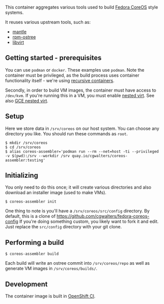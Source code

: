 This container aggregates various tools used to build [Fedora CoreOS](https://coreos.fedoraproject.org)
style systems.

It reuses various upstream tools, such as:

 - [mantle](https://github.com/coreos/mantle)
 - [rpm-ostree](https://github.com/projectatomic/rpm-ostree/)
 - [libvirt](https://github.com/libvirt/libvirt)

Getting started - prerequisites
---

You can use `podman` or `docker`. These examples use `podman`. Note the
container must be privileged, as the build process uses container functionality
itself - we're using [recursive containers](https://github.com/projectatomic/bubblewrap/issues/284).

Secondly, in order to build VM images, the container must have access to
`/dev/kvm`.  If you're running this in a VM, you must enable
[nested virt](https://docs.fedoraproject.org/en-US/quick-docs/using-nested-virtualization-in-kvm/).
See also [GCE nested virt](https://cloud.google.com/compute/docs/instances/enable-nested-virtualization-vm-instances).

Setup
---

Here we store data in `/srv/coreos` on our host system.  You can choose
any directory you like.  You should run these commands as `root`.

```
$ mkdir /srv/coreos
$ cd /srv/coreos
$ alias coreos-assembler='podman run --rm --net=host -ti --privileged -v $(pwd):/srv --workdir /srv quay.io/cgwalters/coreos-assembler:testing'
```

Initializing
---

You only need to do this once; it will create various directories and also
download an installer image (used to make VMs).

```
$ coreos-assembler init
```

One thing to note is you'll have a `/srv/coreos/src/config` directory.  By
default, this is a clone of https://github.com/cgwalters/fedora-coreos-config
If you're doing something custom, you likely want to fork it and edit.  Just
replace the `src/config` directory with your git clone.

Performing a build
---

```
$ coreos-assembler build
```

Each build will write an ostree commit into `/srv/coreos/repo` as well
as generate VM images in `/srv/coreos/builds/`.

Development
---

The container image is built in [OpenShift CI](https://api.ci.openshift.org/console/project/coreos/browse/builds/coreos-assembler?tab=history).
